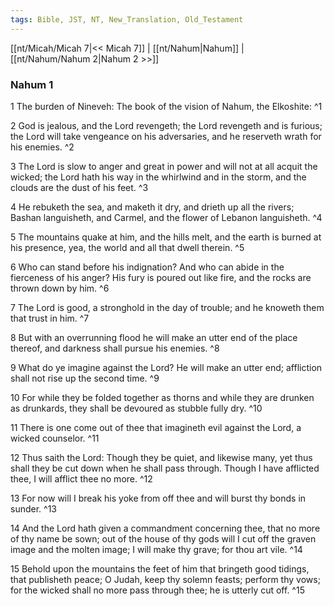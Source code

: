 ```yaml
---
tags: Bible, JST, NT, New_Translation, Old_Testament
---
```


[[nt/Micah/Micah 7|<< Micah 7]] | [[nt/Nahum|Nahum]] | [[nt/Nahum/Nahum 2|Nahum 2 >>]]

### Nahum 1

1 The burden of Nineveh: The book of the vision of Nahum, the Elkoshite:  ^1

2 God is jealous, and the Lord revengeth; the Lord revengeth and is furious; the Lord will take vengeance on his adversaries, and he reserveth wrath for his enemies.  ^2

3 The Lord is slow to anger and great in power and will not at all acquit the wicked; the Lord hath his way in the whirlwind and in the storm, and the clouds are the dust of his feet.  ^3

4 He rebuketh the sea, and maketh it dry, and drieth up all the rivers; Bashan languisheth, and Carmel, and the flower of Lebanon languisheth.  ^4

5 The mountains quake at him, and the hills melt, and the earth is burned at his presence, yea, the world and all that dwell therein.  ^5

6 Who can stand before his indignation? And who can abide in the fierceness of his anger? His fury is poured out like fire, and the rocks are thrown down by him.  ^6

7 The Lord is good, a stronghold in the day of trouble; and he knoweth them that trust in him.  ^7

8 But with an overrunning flood he will make an utter end of the place thereof, and darkness shall pursue his enemies.  ^8

9 What do ye imagine against the Lord? He will make an utter end; affliction shall not rise up the second time.  ^9

10 For while they be folded together as thorns and while they are drunken as drunkards, they shall be devoured as stubble fully dry.  ^10

11 There is one come out of thee that imagineth evil against the Lord, a wicked counselor.  ^11

12 Thus saith the Lord: Though they be quiet, and likewise many, yet thus shall they be cut down when he shall pass through. Though I have afflicted thee, I will afflict thee no more.  ^12

13 For now will I break his yoke from off thee and will burst thy bonds in sunder.  ^13

14 And the Lord hath given a commandment concerning thee, that no more of thy name be sown; out of the house of thy gods will I cut off the graven image and the molten image; I will make thy grave; for thou art vile.  ^14

15 Behold upon the mountains the feet of him that bringeth good tidings, that publisheth peace; O Judah, keep thy solemn feasts; perform thy vows; for the wicked shall no more pass through thee; he is utterly cut off.  ^15

 
